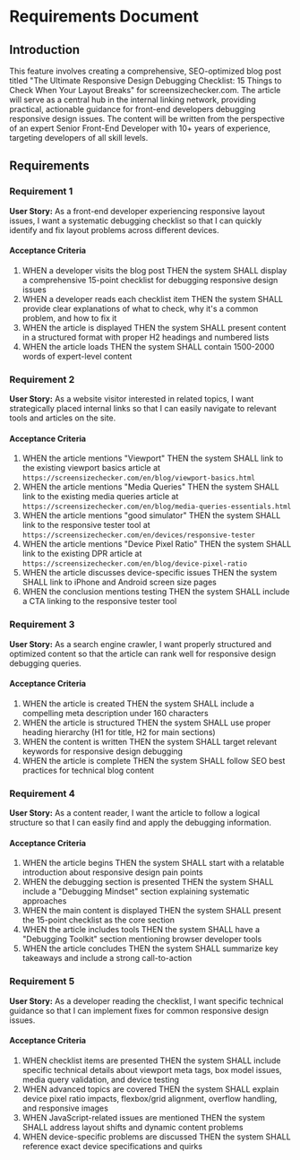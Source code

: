 # Requirements Document

## Introduction

This feature involves creating a comprehensive, SEO-optimized blog post titled "The Ultimate Responsive Design Debugging Checklist: 15 Things to Check When Your Layout Breaks" for screensizechecker.com. The article will serve as a central hub in the internal linking network, providing practical, actionable guidance for front-end developers debugging responsive design issues. The content will be written from the perspective of an expert Senior Front-End Developer with 10+ years of experience, targeting developers of all skill levels.

## Requirements

### Requirement 1

**User Story:** As a front-end developer experiencing responsive layout issues, I want a systematic debugging checklist so that I can quickly identify and fix layout problems across different devices.

#### Acceptance Criteria

1. WHEN a developer visits the blog post THEN the system SHALL display a comprehensive 15-point checklist for debugging responsive design issues
2. WHEN a developer reads each checklist item THEN the system SHALL provide clear explanations of what to check, why it's a common problem, and how to fix it
3. WHEN the article is displayed THEN the system SHALL present content in a structured format with proper H2 headings and numbered lists
4. WHEN the article loads THEN the system SHALL contain 1500-2000 words of expert-level content

### Requirement 2

**User Story:** As a website visitor interested in related topics, I want strategically placed internal links so that I can easily navigate to relevant tools and articles on the site.

#### Acceptance Criteria

1. WHEN the article mentions "Viewport" THEN the system SHALL link to the existing viewport basics article at `https://screensizechecker.com/en/blog/viewport-basics.html`
2. WHEN the article mentions "Media Queries" THEN the system SHALL link to the existing media queries article at `https://screensizechecker.com/en/blog/media-queries-essentials.html`
3. WHEN the article mentions "good simulator" THEN the system SHALL link to the responsive tester tool at `https://screensizechecker.com/en/devices/responsive-tester`
4. WHEN the article mentions "Device Pixel Ratio" THEN the system SHALL link to the existing DPR article at `https://screensizechecker.com/en/blog/device-pixel-ratio`
5. WHEN the article discusses device-specific issues THEN the system SHALL link to iPhone and Android screen size pages
6. WHEN the conclusion mentions testing THEN the system SHALL include a CTA linking to the responsive tester tool

### Requirement 3

**User Story:** As a search engine crawler, I want properly structured and optimized content so that the article can rank well for responsive design debugging queries.

#### Acceptance Criteria

1. WHEN the article is created THEN the system SHALL include a compelling meta description under 160 characters
2. WHEN the article is structured THEN the system SHALL use proper heading hierarchy (H1 for title, H2 for main sections)
3. WHEN the content is written THEN the system SHALL target relevant keywords for responsive design debugging
4. WHEN the article is complete THEN the system SHALL follow SEO best practices for technical blog content

### Requirement 4

**User Story:** As a content reader, I want the article to follow a logical structure so that I can easily find and apply the debugging information.

#### Acceptance Criteria

1. WHEN the article begins THEN the system SHALL start with a relatable introduction about responsive design pain points
2. WHEN the debugging section is presented THEN the system SHALL include a "Debugging Mindset" section explaining systematic approaches
3. WHEN the main content is displayed THEN the system SHALL present the 15-point checklist as the core section
4. WHEN the article includes tools THEN the system SHALL have a "Debugging Toolkit" section mentioning browser developer tools
5. WHEN the article concludes THEN the system SHALL summarize key takeaways and include a strong call-to-action

### Requirement 5

**User Story:** As a developer reading the checklist, I want specific technical guidance so that I can implement fixes for common responsive design issues.

#### Acceptance Criteria

1. WHEN checklist items are presented THEN the system SHALL include specific technical details about viewport meta tags, box model issues, media query validation, and device testing
2. WHEN advanced topics are covered THEN the system SHALL explain device pixel ratio impacts, flexbox/grid alignment, overflow handling, and responsive images
3. WHEN JavaScript-related issues are mentioned THEN the system SHALL address layout shifts and dynamic content problems
4. WHEN device-specific problems are discussed THEN the system SHALL reference exact device specifications and quirks